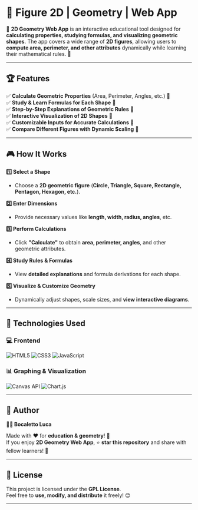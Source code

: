# 📐 Figure 2D | Geometry | Web App  

🚀 **2D Geometry Web App** is an interactive educational tool designed for **calculating properties, studying formulas, and visualizing geometric shapes**. The app covers a wide range of **2D figures**, allowing users to **compute area, perimeter, and other attributes** dynamically while learning their mathematical rules. 🧮  

---

## 🏆 Features  

✅ **Calculate Geometric Properties** (Area, Perimeter, Angles, etc.) 🔢  
✅ **Study & Learn Formulas for Each Shape** 📜  
✅ **Step-by-Step Explanations of Geometric Rules** 📝  
✅ **Interactive Visualization of 2D Shapes** 🎨  
✅ **Customizable Inputs for Accurate Calculations** 📏  
✅ **Compare Different Figures with Dynamic Scaling** 🔄  

---

## 🎮 How It Works  

**1️⃣ Select a Shape**  
   - Choose a **2D geometric figure** (**Circle, Triangle, Square, Rectangle, Pentagon, Hexagon, etc.**).  

**2️⃣ Enter Dimensions**  
   - Provide necessary values like **length, width, radius, angles**, etc.  

**3️⃣ Perform Calculations**  
   - Click **"Calculate"** to obtain **area, perimeter, angles**, and other geometric attributes.  

**4️⃣ Study Rules & Formulas**  
   - View **detailed explanations** and formula derivations for each shape.  

**5️⃣ Visualize & Customize Geometry**  
   - Dynamically adjust shapes, scale sizes, and **view interactive diagrams**.  

---

## 🔗 Technologies Used  

### 💻 **Frontend**  

![HTML5](https://img.shields.io/badge/HTML5-%23E34F26.svg?&style=flat&logo=html5&logoColor=white)
![CSS3](https://img.shields.io/badge/CSS3-%231572B6.svg?&style=flat&logo=css3&logoColor=white)
![JavaScript](https://img.shields.io/badge/JavaScript-%23F7DF1E.svg?&style=flat&logo=javascript&logoColor=black)

### 📊 **Graphing & Visualization**  

![Canvas API](https://img.shields.io/badge/Canvas-%23FF5722.svg?&style=flat)
![Chart.js](https://img.shields.io/badge/Chart.js-%23FF6384.svg?&style=flat&logo=chart.js&logoColor=white)

---

## 📜 Author  

**👨‍💻 Bocaletto Luca**  

Made with ❤️ for **education & geometry**! 🧮  
If you enjoy **2D Geometry Web App**, ⭐ **star this repository** and share with fellow learners! 🚀  

---

## 🔗 License  

This project is licensed under the **GPL License**.  
Feel free to **use, modify, and distribute** it freely! 😊  

---

